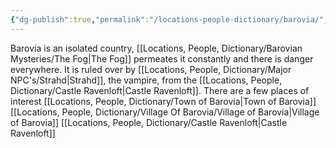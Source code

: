 ```yaml
---
{"dg-publish":true,"permalink":"/locations-people-dictionary/barovia/","tags":["Location","Index"]}
---
```


Barovia is an isolated country, [[Locations, People, Dictionary/Barovian Mysteries/The Fog\|The Fog]] permeates it constantly and there is danger everywhere.  It is ruled over by [[Locations, People, Dictionary/Major NPC's/Strahd\|Strahd]], the vampire, from the [[Locations, People, Dictionary/Castle Ravenloft\|Castle Ravenloft]].  There are a few places of interest
[[Locations, People, Dictionary/Town of Barovia\|Town of Barovia]] 
[[Locations, People, Dictionary/Village Of Barovia/Village of Barovia\|Village of Barovia]]
[[Locations, People, Dictionary/Castle Ravenloft\|Castle Ravenloft]]
